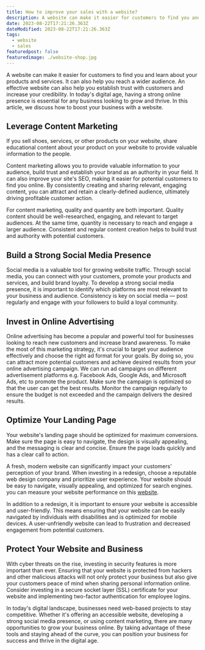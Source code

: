 ```yaml
---
title: How to improve your sales with a website?
description: A website can make it easier for customers to find you and learn about your products and services.
date: 2023-08-22T17:21:26.363Z
dateModified: 2023-08-22T17:21:26.363Z
tags:
  - website
  - sales
featuredpost: false
featuredimage: ./website-shop.jpg
---
```


A website can make it easier for customers to find you and learn about your products and services. It can also help you reach a wider audience. An effective website can also help you establish trust with customers and increase your credibility. In today's digital age, having a strong online presence is essential for any business looking to grow and thrive. In this article, we discuss how to boost your business with a website.

## Leverage Content Marketing

If you sell shoes, services, or other products on your website, share educational content about your product on your website to provide valuable information to the people.

Content marketing allows you to provide valuable information to your audience, build trust and establish your brand as an authority in your field. It can also improve your site's SEO, making it easier for potential customers to find you online. By consistently creating and sharing relevant, engaging content, you can attract and retain a clearly-defined audience, ultimately driving profitable customer action.

For content marketing, quality and quantity are both important. Quality content should be well-researched, engaging, and relevant to target audiences. At the same time, quantity is necessary to reach and engage a larger audience. Consistent and regular content creation helps to build trust and authority with potential customers.

## Build a Strong Social Media Presence

Social media is a valuable tool for growing website traffic. Through social media, you can connect with your customers, promote your products and services, and build brand loyalty. To develop a strong social media presence, it is important to identify which platforms are most relevant to your business and audience. Consistency is key on social media — post regularly and engage with your followers to build a loyal community.

## Invest in Online Advertising

Online advertising has become a popular and powerful tool for businesses looking to reach new customers and increase brand awareness. To make the most of this marketing strategy, it's crucial to target your audience effectively and choose the right ad format for your goals. By doing so, you can attract more potential customers and achieve desired results from your online advertising campaign. We can run ad campaigns on different advertisement platforms e.g. Facebook Ads, Google Ads, and Microsoft Ads, etc to promote the product. Make sure the campaign is optimized so that the user can get the best results. Monitor the campaign regularly to ensure the budget is not exceeded and the campaign delivers the desired results.

## Optimize Your Landing Page

Your website's landing page should be optimized for maximum conversions. Make sure the page is easy to navigate, the design is visually appealing, and the messaging is clear and concise. Ensure the page loads quickly and has a clear call to action.

A fresh, modern website can significantly impact your customers' perception of your brand. When investing in a redesign, choose a reputable web design company and prioritize user experience. Your website should be easy to navigate, visually appealing, and optimized for search engines. you can measure your website performance on this [website](https://web.dev/measure).

In addition to a redesign, it is important to ensure your website is accessible and user-friendly. This means ensuring that your website can be easily navigated by individuals with disabilities and is optimized for mobile devices. A user-unfriendly website can lead to frustration and decreased engagement from potential customers.

## Protect Your Website and Business

With cyber threats on the rise, investing in security features is more important than ever. Ensuring that your website is protected from hackers and other malicious attacks will not only protect your business but also give your customers peace of mind when sharing personal information online. Consider investing in a secure socket layer (SSL) certificate for your website and implementing two-factor authentication for employee logins.

In today's digital landscape, businesses need web-based projects to stay competitive. Whether it's offering an accessible website, developing a strong social media presence, or using content marketing, there are many opportunities to grow your business online. By taking advantage of these tools and staying ahead of the curve, you can position your business for success and thrive in the digital age.
